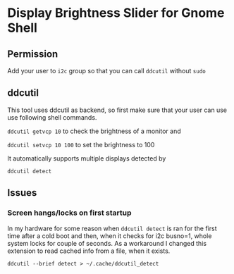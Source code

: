 # Display Brightness Slider for Gnome Shell

## Permission
Add your user to `i2c` group so that you can call `ddcutil` without `sudo`

## ddcutil
This tool uses ddcutil as backend, so first make sure that your user can use use following shell commands.

`ddcutil getvcp 10` to check the brightness of a monitor and

`ddcutil setvcp 10 100` to set the brightness to 100

It automatically supports multiple displays detected by

`ddcutil detect`

## Issues

### Screen hangs/locks on first startup
In my hardware for some reason when `ddcutil detect` is ran for the first time after a cold boot and then, when it checks for i2c busno=1, whole system locks for couple of seconds.
As a workaround I changed this extension to read cached info from a file, when it exists.
```
ddcutil --brief detect > ~/.cache/ddcutil_detect
```